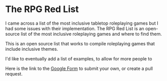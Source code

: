 # The RPG Red List

I came across a list of the most inclusive tabletop roleplaying games but I had some issues with their implementation. The RPG Red List is an open-source list of the most inclusive roleplaying games and where to find them.

This is an open source list that works to compile roleplaying games that include inclusive themes. 

I'd like to eventually add a list of examples, to allow for more people to 

Here is the link to the [Google Form](forms.google.com) to submit your own, or create a pull request.
